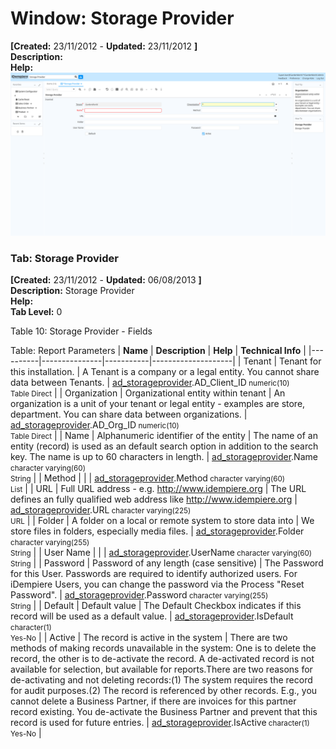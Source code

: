 # Window: Storage Provider

**[Created:** 23/11/2012 - **Updated:** 23/11/2012 **]**  
**Description:**   
**Help:**   
![](/img/docs/manual/StorageProvider-Window_iDempiere_v12.0.0.png)

### Tab: Storage Provider

**[Created:** 23/11/2012 - **Updated:** 06/08/2013 **]**   
**Description:** Storage Provider  
**Help:**   
**Tab Level:** 0

Table 10: Storage Provider - Fields 

Table: Report Parameters
| **Name** | **Description** | **Help** | **Technical Info** |
|----------|---------------|-----------|--------------------|
| Tenant | Tenant for this installation. | A Tenant is a company or a legal entity. You cannot share data between Tenants. | [ad_storageprovider](https://idempiere-schemaspy.muriloht.com/adempiere/tables/ad_storageprovider.html).AD_Client_ID<small> numeric(10) <br/> Table Direct</small> | 
| Organization | Organizational entity within tenant | An organization is a unit of your tenant or legal entity - examples are store, department. You can share data between organizations. | [ad_storageprovider](https://idempiere-schemaspy.muriloht.com/adempiere/tables/ad_storageprovider.html).AD_Org_ID<small> numeric(10) <br/> Table Direct</small> | 
| Name | Alphanumeric identifier of the entity | The name of an entity (record) is used as an default search option in addition to the search key. The name is up to 60 characters in length. | [ad_storageprovider](https://idempiere-schemaspy.muriloht.com/adempiere/tables/ad_storageprovider.html).Name<small> character varying(60) <br/> String</small> | 
| Method |  |  | [ad_storageprovider](https://idempiere-schemaspy.muriloht.com/adempiere/tables/ad_storageprovider.html).Method<small> character varying(60) <br/> List</small> | 
| URL | Full URL address - e.g. http://www.idempiere.org | The URL defines an fully qualified web address like http://www.idempiere.org | [ad_storageprovider](https://idempiere-schemaspy.muriloht.com/adempiere/tables/ad_storageprovider.html).URL<small> character varying(225) <br/> URL</small> | 
| Folder | A folder on a local or remote system to store data into | We store files in folders, especially media files. | [ad_storageprovider](https://idempiere-schemaspy.muriloht.com/adempiere/tables/ad_storageprovider.html).Folder<small> character varying(255) <br/> String</small> | 
| User Name |  |  | [ad_storageprovider](https://idempiere-schemaspy.muriloht.com/adempiere/tables/ad_storageprovider.html).UserName<small> character varying(60) <br/> String</small> | 
| Password | Password of any length (case sensitive) | The Password for this User.  Passwords are required to identify authorized users.  For iDempiere Users, you can change the password via the Process &quot;Reset Password&quot;. | [ad_storageprovider](https://idempiere-schemaspy.muriloht.com/adempiere/tables/ad_storageprovider.html).Password<small> character varying(255) <br/> String</small> | 
| Default | Default value | The Default Checkbox indicates if this record will be used as a default value. | [ad_storageprovider](https://idempiere-schemaspy.muriloht.com/adempiere/tables/ad_storageprovider.html).IsDefault<small> character(1) <br/> Yes-No</small> | 
| Active | The record is active in the system | There are two methods of making records unavailable in the system: One is to delete the record, the other is to de-activate the record. A de-activated record is not available for selection, but available for reports.There are two reasons for de-activating and not deleting records:(1) The system requires the record for audit purposes.(2) The record is referenced by other records. E.g., you cannot delete a Business Partner, if there are invoices for this partner record existing. You de-activate the Business Partner and prevent that this record is used for future entries. | [ad_storageprovider](https://idempiere-schemaspy.muriloht.com/adempiere/tables/ad_storageprovider.html).IsActive<small> character(1) <br/> Yes-No</small> | 


